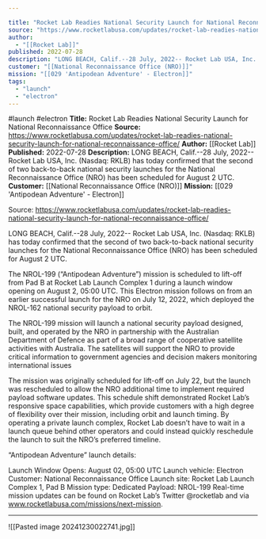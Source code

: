```yaml
---

title: "Rocket Lab Readies National Security Launch for National Reconnaissance Office "
source: "https://www.rocketlabusa.com/updates/rocket-lab-readies-national-security-launch-for-national-reconnaissance-office/"
author:
  - "[[Rocket Lab]]"
published: 2022-07-28
description: "LONG BEACH, Calif.--28 July, 2022-- Rocket Lab USA, Inc. (Nasdaq: RKLB) has today confirmed that the second of two back-to-back national security launches for the National Reconnaissance Office (NRO) has been scheduled for August 2 UTC."
customer: "[[National Reconnaissance Office (NRO)]]"
mission: "[[029 'Antipodean Adventure' - Electron]]"
tags:
  - "launch"
  - "electron"
---
```


#launch #electron
**Title:** Rocket Lab Readies National Security Launch for National Reconnaissance Office 
**Source:** https://www.rocketlabusa.com/updates/rocket-lab-readies-national-security-launch-for-national-reconnaissance-office/
**Author:** [[Rocket Lab]]
**Published:** 2022-07-28
**Description:** LONG BEACH, Calif.--28 July, 2022-- Rocket Lab USA, Inc. (Nasdaq: RKLB) has today confirmed that the second of two back-to-back national security launches for the National Reconnaissance Office (NRO) has been scheduled for August 2 UTC.
**Customer:** [[National Reconnaissance Office (NRO)]]
**Mission:** [[029 'Antipodean Adventure' - Electron]]

Source: https://www.rocketlabusa.com/updates/rocket-lab-readies-national-security-launch-for-national-reconnaissance-office/

LONG BEACH, Calif.--28 July, 2022-- Rocket Lab USA, Inc. (Nasdaq: RKLB) has today confirmed that the second of two back-to-back national security launches for the National Reconnaissance Office (NRO) has been scheduled for August 2 UTC.

The NROL-199 (“Antipodean Adventure”) mission is scheduled to lift-off from Pad B at Rocket Lab Launch Complex 1 during a launch window opening on August 2, 05:00 UTC. This Electron mission follows on from an earlier successful launch for the NRO on July 12, 2022, which deployed the NROL-162 national security payload to orbit.

The NROL-199 mission will launch a national security payload designed, built, and operated by the NRO in partnership with the Australian Department of Defence as part of a broad range of cooperative satellite activities with Australia. The satellites will support the NRO to provide critical information to government agencies and decision makers monitoring international issues

The mission was originally scheduled for lift-off on July 22, but the launch was rescheduled to allow the NRO additional time to implement required payload software updates. This schedule shift demonstrated Rocket Lab’s responsive space capabilities, which provide customers with a high degree of flexibility over their mission, including orbit and launch timing. By operating a private launch complex, Rocket Lab doesn’t have to wait in a launch queue behind other operators and could instead quickly reschedule the launch to suit the NRO’s preferred timeline.

“Antipodean Adventure” launch details:

Launch Window Opens: August 02, 05:00 UTC
Launch vehicle: Electron
Customer: National Reconnaissance Office
Launch site: Rocket Lab Launch Complex 1, Pad B
Mission type: Dedicated
Payload: NROL-199
Real-time mission updates can be found on Rocket Lab’s Twitter @rocketlab and via www.rocketlabusa.com/missions/next-mission.

---

![[Pasted image 20241230022741.jpg]]
